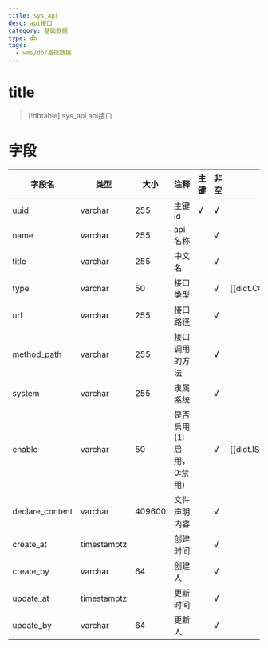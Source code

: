 ```yaml
---
title: sys_api
desc: api接口
category: 基础数据
type: db
tags:
  - wms/db/基础数据
---
```


# title
>[!dbtable] sys_api
> api接口

# 字段
| 字段名 | 类型 | 大小 | 注释 | 主键 | 非空 | 关联 |
| --- | --- | --- | --- | --- | --- | --- |
| uuid | varchar | 255 | 主键id | √ | √ |  |
| name | varchar | 255 | api名称 |  | √ |  |
| title | varchar | 255 | 中文名 |  | √ |  |
| type | varchar | 50 | 接口类型 |  | √ | [[dict.CONNECTOR_TYPE]] |
| url | varchar | 255 | 接口路径 |  | √ |  |
| method_path | varchar | 255 | 接口调用的方法 |  | √ |  |
| system | varchar | 255 | 隶属系统 |  | √ |  |
| enable | varchar | 50 | 是否启用(1:启用，0:禁用) |  | √ | [[dict.IS_ENABLE]] |
| declare_content | varchar | 409600 | 文件声明内容 |  | √ |  |
| create_at | timestamptz |  | 创建时间 |  | √ |  |
| create_by | varchar | 64 | 创建人 |  | √ |  |
| update_at | timestamptz |  | 更新时间 |  | √ |  |
| update_by | varchar | 64 | 更新人 |  | √ |  |

